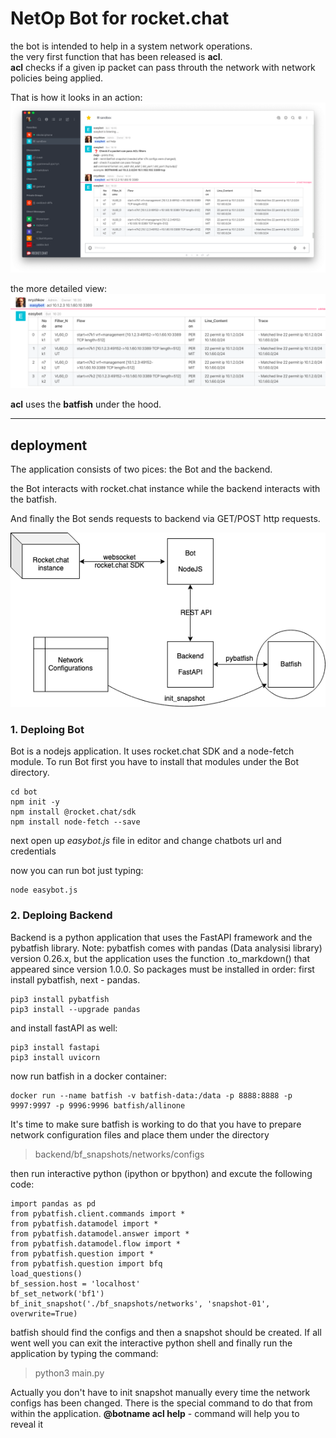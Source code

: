 # NetOp Bot for rocket.chat

the bot is intended to help in a system network operations.  
the very first function that has been released is **acl**.  
**acl** checks if a given ip packet can pass throuth  the network with network policies being applied. 

That is how it looks in an action:  
![img1](docs/rocket.bot.check.acl.png)

the more detailed view:  
![img2](docs/rocket.bot.check.acl.fragment.png)

**acl** uses the **batfish** under the hood.

----

## deployment

The application consists of two pices: the Bot and the backend.

the Bot interacts with rocket.chat instance while the backend interacts with the batfish.

And finally the Bot sends requests to backend via GET/POST http requests.

![img3](docs/rocket.bot.architecture.png)

### 1. Deploing Bot 

Bot is a nodejs application. It uses rocket.chat SDK and a node-fetch module. To run Bot first you have to install that modules under the Bot directory.

```
cd bot
npm init -y
npm install @rocket.chat/sdk
npm install node-fetch --save
```
next open up *easybot.js* file in editor and change chatbots url and credentials

now you can run bot just typing:
```
node easybot.js
```

### 2. Deploing Backend

Backend is a python application that uses the FastAPI framework and the pybatfish library. 
Note: pybatfish comes with pandas (Data analysisi library) version 0.26.x, but the application uses the function .to_markdown() that appeared since version 1.0.0. So packages must be installed in order: first install pybatfish, next - pandas.

```
pip3 install pybatfish
pip3 install --upgrade pandas
```
and install fastAPI as well:
```
pip3 install fastapi
pip3 install uvicorn
```
now run batfish in a docker container:
```
docker run --name batfish -v batfish-data:/data -p 8888:8888 -p 9997:9997 -p 9996:9996 batfish/allinone
```

It's time to make sure batfish is working 
to do that you have to prepare network configuration files and place them under the directory
> backend/bf_snapshots/networks/configs

then run interactive python (ipython or bpython) and excute the following code:
```
import pandas as pd
from pybatfish.client.commands import *
from pybatfish.datamodel import *
from pybatfish.datamodel.answer import *
from pybatfish.datamodel.flow import *
from pybatfish.question import *
from pybatfish.question import bfq
load_questions()
bf_session.host = 'localhost'
bf_set_network('bf1')
bf_init_snapshot('./bf_snapshots/networks', 'snapshot-01', overwrite=True)
```
batfish should find the configs and then a snapshot should be created. If all went well you can exit the interactive python shell and finally run the application by typing the command:
> python3 main.py

Actually you don't have to init snapshot manually every time the network configs has been changed.
There is the special command to do that from within the application. 
**@botname acl help** - command will help you to reveal it

